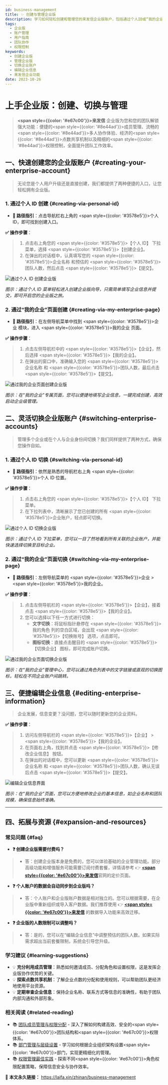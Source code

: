 ```yaml
---
id: business-management
title: ✨ 创建与管理企业版
description: 学习如何轻松创建和管理您的来发信企业版账户，包括通过个人ID或“我的企业”页面创建，快速切换账户，以及便捷修改企业信息，助力您的团队高效协作，共享资源，实现精细化权限管理。
tags:
  - 企业版
  - 账户管理
  - 用户指南
  - 团队协作
  - 权限控制
keywords:
  - 创建企业版
  - 管理企业版
  - 切换企业账户
  - 编辑企业信息
  - 来发信企业功能
date: 2023-10-26
---
```


# 上手企业版：创建、切换与管理

> **<span style={{color: '#e67c00'}}>来发信</span>** 企业版为您和您的团队解锁强大功能：便捷的<span style={{color: '#8e44ad'}}>成员管理</span>、流畅的<span style={{color: '#8e44ad'}}>多人协作</span>体验、经济的<span style={{color: '#8e44ad'}}>点数共享</span>机制以及精细的<span style={{color: '#8e44ad'}}>权限控制</span>，全面提升团队工作效率。

## 一、快速创建您的企业版账户 {#creating-your-enterprise-account}

> 无论您是个人用户升级还是直接创建，我们都提供了两种便捷的入口，让您轻松拥有企业版。

### 1. 通过个人 ID 创建 {#creating-via-personal-id}

- **🎯 路径指引**：点击导航栏右上角的 <span style={{color: '#3578e5'}}>个人 ID</span>，即可找到创建入口。

**✅ 操作步骤**：

> 1. 点击右上角您的 <span style={{color: '#3578e5'}}>【个人 ID】</span> 下拉菜单，选择 <span style={{color: '#3578e5'}}>【创建企业】</span>。
> 2. 在弹出的对话框中，认真填写您的 <span style={{color: '#3578e5'}}>企业名称</span> 和预估的 <span style={{color: '#3578e5'}}>团队人数</span>，然后点击 <span style={{color: '#3578e5'}}>【提交】</span>。


![通过个人 ID 创建企业版](https://cos.files.maozhishi.com/data/web/web-files/img/1733395524581.png)

_图示：通过个人 ID 菜单轻松进入创建企业版向导，只需简单填写企业信息并提交，即可开启您的企业版之旅。_


### 2. 通过“我的企业”页面创建 {#creating-via-my-enterprise-page}

- **🎯 路径指引**：在左侧导航菜单中找到 <span style={{color: '#3578e5'}}>企业</span> 模块，进入 <span style={{color: '#3578e5'}}>我的企业</span> 页面。

**✅ 操作步骤**：

> 1. 点击左侧导航栏中的 <span style={{color: '#3578e5'}}>【企业】</span>，然后选择 <span style={{color: '#3578e5'}}>【我的企业】</span>。
> 2. 在弹出的窗口中，准确输入您的 <span style={{color: '#3578e5'}}>企业名称</span> 和 <span style={{color: '#3578e5'}}>团队人数</span>，最后点击 <span style={{color: '#3578e5'}}>【提交】</span>。


![通过我的企业页面创建企业版](https://cos.files.maozhishi.com/data/web/web-files/img/1733395524582.png)

_图示：在“我的企业”专属页面，您可以便捷地填写企业信息，一键完成创建，高效启动企业级管理。_


## 二、灵活切换企业版账户 {#switching-enterprise-accounts}

> 管理多个企业或在个人与企业身份间切换？我们同样提供了两种方式，确保您操作自如。

### 1. 通过个人 ID 切换 {#switching-via-personal-id}

- **🎯 路径指引**：依然是熟悉的导航栏右上角 <span style={{color: '#3578e5'}}>个人 ID</span> 位置。

**✅ 操作步骤**：

> 1. 点击右上角您的 <span style={{color: '#3578e5'}}>【个人 ID】</span> 下拉菜单。
> 2. 在下拉列表中，清晰展示了您已创建的所有 <span style={{color: '#3578e5'}}>企业账户</span>，轻点即可切换。


![通过个人 ID 切换企业版](https://cos.files.maozhishi.com/data/web/web-files/img/1733395524586.png)

_图示：通过个人 ID 下拉菜单，您可以一目了然地看到所有关联的企业账户，并能快速选择切换至目标企业。_


### 2. 通过“我的企业”页面切换 {#switching-via-my-enterprise-page}

- **🎯 路径指引**：左侧导航菜单的 <span style={{color: '#3578e5'}}>企业</span> > <span style={{color: '#3578e5'}}>我的企业</span>。

**✅ 操作步骤**：

> 1. 点击左侧导航栏的 <span style={{color: '#3578e5'}}>【企业】</span>，接着点击 <span style={{color: '#3578e5'}}>【我的企业】</span>。
> 2. 您可以选择以下任一方式进行切换：
>    - **文字切换**：将鼠标指针悬停在 <span style={{color: '#3578e5'}}>我的角色</span> 列的空白区域，会出现 <span style={{color: '#3578e5'}}>【切换账号】</span> 选项，点击即可。
>    - **图标切换**：直接点击醒目的 <span style={{color: '#3578e5'}}>【切换企业】</span> 图标，即可完成账户切换。


![通过我的企业页面切换企业版](https://cos.files.maozhishi.com/data/web/web-files/img/1733395524587.png)

_图示：在“我的企业”管理中心，您可以通过角色列表中的文字链接或直观的切换图标，轻松在不同企业账户间跳转。_


## 三、便捷编辑企业信息 {#editing-enterprise-information}

> 企业发展，信息变更？没问题，您可以随时更新您的企业资料。

**✅ 操作步骤**：

> 1. 访问左侧导航栏的 <span style={{color: '#3578e5'}}>【企业】</span> > <span style={{color: '#3578e5'}}>【我的企业】</span>。
> 2. 在页面右上角，找到并点击 <span style={{color: '#3578e5'}}>【修改企业信息】</span> 按钮。
> 3. 在弹出的对话框中，您可以更新 <span style={{color: '#3578e5'}}>企业名称</span> 和 <span style={{color: '#3578e5'}}>团队人数</span>，确认无误后点击 <span style={{color: '#3578e5'}}>【提交】</span>。


![编辑企业信息界面](https://cos.files.maozhishi.com/data/web/web-files/img/1733395524588.png)

_图示：在“我的企业”页面，您可以方便地修改企业的基本信息，如企业名称和团队规模，确保信息始终准确。_


--- 

## 四、拓展与资源 {#expansion-and-resources}

### 常见问题 {#faq}

- **❓ 创建企业版需要付费吗？** 
> - 答：创建企业版本身是免费的，您可以体验基础的企业管理功能。部分高级功能和增值服务可能需要订阅付费套餐，详情请参考 👉 [**<span style={{color: '#e67c00'}}>来发信</span>**](https://laifaxin.com)官网的定价页面。

- **❓ 个人账户的数据会自动同步到企业版吗？** 
> - 答：个人账户和企业版账户数据是相对独立的。您可以根据需要，在企业版中重新组织或导入客户数据。我们推荐使用 👉 [**<span style={{color: '#e67c00'}}>来发信</span>**](https://laifaxin.com) 的数据导入功能来高效迁移。

- **❓ 企业版的人数限制可以调整吗？** 
> - 答：是的，您可以在“编辑企业信息”中调整预估的团队人数。如果实际需求超出当前套餐限制，系统会引导您升级。

### 学习建议 {#learning-suggestions}

- 💡 **充分利用成员管理**：熟悉如何邀请成员、分配角色和设置权限，这是发挥企业版协作优势的关键。
- 💡 **探索点数共享机制**：了解企业点数的分配和使用规则，可以帮助团队更经济地使用平台资源。
- 💡 **定期审查企业信息**：保持企业名称、联系方式等信息的准确性，有助于团队内部沟通和外部形象。

### 相关阅读 {#related-reading}

- 📚 [团队成员管理与权限分配](./member-management) - 深入了解如何构建高效、安全的<span style={{color: '#e67c00'}}>团队结构</span>和<span style={{color: '#e67c00'}}>权限体系</span>。
- 📚 [部门管理与层级设置](./department-management) - 学习如何根据企业组织架构设置<span style={{color: '#e67c00'}}>部门</span>，实现更精细化的管理。
- 📚 [权限管理最佳实践](./permissions-management) - 探索不同<span style={{color: '#e67c00'}}>角色权限</span>配置策略，保障信息安全与协作效率。

🔗 **本文永久链接：** https://laifa.xin/zhinan/business-management
